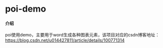 # poi-demo

#### 介绍
poi使用demo，主要用于word生成各种图表元素，该项目对应的csdn博客地址：https://blog.csdn.net/u014427811/article/details/100771314
